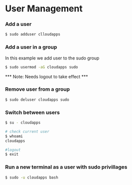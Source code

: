 # User Management

### Add a user
```sh
$ sudo adduser clloudapps
```

### Add a user in a group
In this example we add user to the sudo group
```sh
$ sudo usermod -aG cloudapps sudo
```
*** Note: Needs logout to take effect ***

### Remove user from a group
```sh
$ sudo deluser cloudapps sudo
```

### Switch between users
```sh
$ su - cloudapps

# check current user
$ whoami
cloudapps

#logout
$ exit
```

### Run a new terminal as a user with sudo privillages
```sh
$ sudo -u cloudapps bash
```
